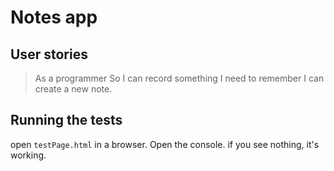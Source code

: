 # Notes app

## User stories

> As a programmer
> So I can record something I need to remember
> I can create a new note.

## Running the tests

open `testPage.html` in a browser. Open the console. if you see nothing, it's working.
